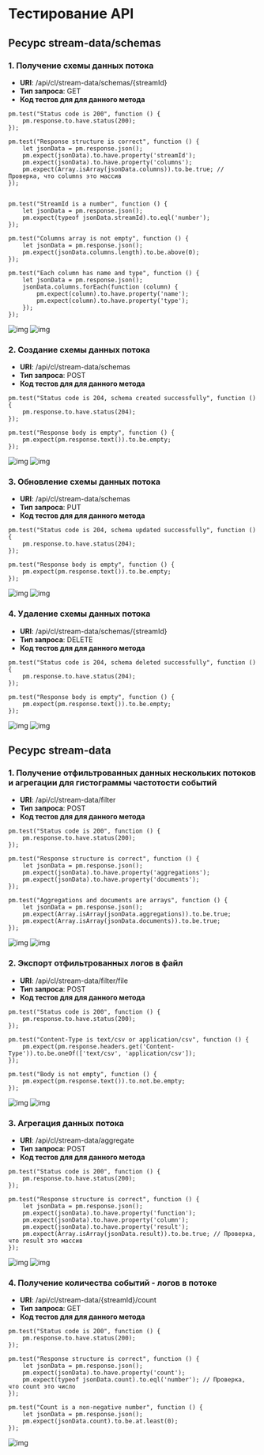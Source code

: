 # Тестирование API

## Ресурс stream-data/schemas

### 1. Получение схемы данных потока
- **URI**: /api/cl/stream-data/schemas/{streamId}
- **Тип запроса**: GET
- **Код тестов для для данного метода**
```
pm.test("Status code is 200", function () {
    pm.response.to.have.status(200);
});

pm.test("Response structure is correct", function () {
    let jsonData = pm.response.json();
    pm.expect(jsonData).to.have.property('streamId');
    pm.expect(jsonData).to.have.property('columns');
    pm.expect(Array.isArray(jsonData.columns)).to.be.true; // Проверка, что columns это массив
});


pm.test("StreamId is a number", function () {
    let jsonData = pm.response.json();
    pm.expect(typeof jsonData.streamId).to.eql('number');
});

pm.test("Columns array is not empty", function () {
    let jsonData = pm.response.json();
    pm.expect(jsonData.columns.length).to.be.above(0);
});

pm.test("Each column has name and type", function () {
    let jsonData = pm.response.json();
    jsonData.columns.forEach(function (column) {
        pm.expect(column).to.have.property('name');
        pm.expect(column).to.have.property('type');
    });
});
```
![img](https://github.com/YusupovIlya/Software_architecture/blob/LabWork4/Lab%20Work%20%E2%84%964/docs/images/schema1%20input%20and%20results.jpg)
![img](https://github.com/YusupovIlya/Software_architecture/blob/LabWork4/Lab%20Work%20%E2%84%964/docs/images/schema1%20test.jpg)

### 2. Создание схемы данных потока
- **URI**: /api/cl/stream-data/schemas
- **Тип запроса**: POST
- **Код тестов для для данного метода**
```
pm.test("Status code is 204, schema created successfully", function () {
    pm.response.to.have.status(204);
});

pm.test("Response body is empty", function () {
    pm.expect(pm.response.text()).to.be.empty;
});
```
![img](https://github.com/YusupovIlya/Software_architecture/blob/LabWork4/Lab%20Work%20%E2%84%964/docs/images/schema2%20input%20and%20result.jpg)
![img]()

### 3. Обновление схемы данных потока
- **URI**: /api/cl/stream-data/schemas
- **Тип запроса**: PUT
- **Код тестов для для данного метода**
```
pm.test("Status code is 204, schema updated successfully", function () {
    pm.response.to.have.status(204);
});

pm.test("Response body is empty", function () {
    pm.expect(pm.response.text()).to.be.empty;
});
```
![img](https://github.com/YusupovIlya/Software_architecture/blob/LabWork4/Lab%20Work%20%E2%84%964/docs/images/schema2%20input%20and%20result.jpg)
![img](https://github.com/YusupovIlya/Software_architecture/blob/LabWork4/Lab%20Work%20%E2%84%964/docs/images/schema3%20tests.jpg)

### 4. Удаление схемы данных потока
- **URI**: /api/cl/stream-data/schemas/{streamId}
- **Тип запроса**: DELETE
- **Код тестов для для данного метода**
```
pm.test("Status code is 204, schema deleted successfully", function () {
    pm.response.to.have.status(204);
});

pm.test("Response body is empty", function () {
    pm.expect(pm.response.text()).to.be.empty;
});
```
![img](https://github.com/YusupovIlya/Software_architecture/blob/LabWork4/Lab%20Work%20%E2%84%964/docs/images/schema5%20res.jpg)
![img](https://github.com/YusupovIlya/Software_architecture/blob/LabWork4/Lab%20Work%20%E2%84%964/docs/images/schema5%20tests.jpg)

## Ресурс stream-data

### 1. Получение отфильтрованных данных нескольких потоков и агрегации для гистограммы частотости событий
- **URI**: /api/cl/stream-data/filter
- **Тип запроса**: POST
- **Код тестов для для данного метода**
```
pm.test("Status code is 200", function () {
    pm.response.to.have.status(200);
});

pm.test("Response structure is correct", function () {
    let jsonData = pm.response.json();
    pm.expect(jsonData).to.have.property('aggregations');
    pm.expect(jsonData).to.have.property('documents');
});

pm.test("Aggregations and documents are arrays", function () {
    let jsonData = pm.response.json();
    pm.expect(Array.isArray(jsonData.aggregations)).to.be.true;
    pm.expect(Array.isArray(jsonData.documents)).to.be.true;
});
```
![img](https://github.com/YusupovIlya/Software_architecture/blob/LabWork4/Lab%20Work%20%E2%84%964/docs/images/data1%20input%20and%20results.jpg)
![img](https://github.com/YusupovIlya/Software_architecture/blob/LabWork4/Lab%20Work%20%E2%84%964/docs/images/data1%20tests.jpg)

### 2. Экспорт отфильтрованных логов в файл
- **URI**: /api/cl/stream-data/filter/file
- **Тип запроса**: POST
- **Код тестов для для данного метода**
```
pm.test("Status code is 200", function () {
    pm.response.to.have.status(200);
});

pm.test("Content-Type is text/csv or application/csv", function () {
    pm.expect(pm.response.headers.get('Content-Type')).to.be.oneOf(['text/csv', 'application/csv']);
});

pm.test("Body is not empty", function () {
    pm.expect(pm.response.text()).to.not.be.empty;
});
```
![img](https://github.com/YusupovIlya/Software_architecture/blob/LabWork4/Lab%20Work%20%E2%84%964/docs/images/data2%20input%20and%20results.jpg)
![img](https://github.com/YusupovIlya/Software_architecture/blob/LabWork4/Lab%20Work%20%E2%84%964/docs/images/data2%20tests.jpg)

### 3. Агрегация данных потока
- **URI**: /api/cl/stream-data/aggregate
- **Тип запроса**: POST
- **Код тестов для для данного метода**
```
pm.test("Status code is 200", function () {
    pm.response.to.have.status(200);
});

pm.test("Response structure is correct", function () {
    let jsonData = pm.response.json();
    pm.expect(jsonData).to.have.property('function');
    pm.expect(jsonData).to.have.property('column');
    pm.expect(jsonData).to.have.property('result');
    pm.expect(Array.isArray(jsonData.result)).to.be.true; // Проверка, что result это массив
});
```
![img](https://github.com/YusupovIlya/Software_architecture/blob/LabWork4/Lab%20Work%20%E2%84%964/docs/images/data3%20input%20and%20results.jpg)
![img](https://github.com/YusupovIlya/Software_architecture/blob/LabWork4/Lab%20Work%20%E2%84%964/docs/images/data3%20tests.jpg)

### 4. Получение количества событий - логов в потоке
- **URI**: /api/cl/stream-data/{streamId}/count
- **Тип запроса**: GET
- **Код тестов для для данного метода**
```
pm.test("Status code is 200", function () {
    pm.response.to.have.status(200);
});

pm.test("Response structure is correct", function () {
    let jsonData = pm.response.json();
    pm.expect(jsonData).to.have.property('count');
    pm.expect(typeof jsonData.count).to.eql('number'); // Проверка, что count это число
});

pm.test("Count is a non-negative number", function () {
    let jsonData = pm.response.json();
    pm.expect(jsonData.count).to.be.at.least(0);
});
```
![img](https://github.com/YusupovIlya/Software_architecture/blob/LabWork4/Lab%20Work%20%E2%84%964/docs/images/data4.jpg)